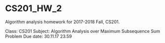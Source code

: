 # CS201_HW_2
Algorithm analysis homework for 2017-2018 Fall, CS201.

Class: CS201
Subject: Algorithm Analysis over Maximum Subsequence Sum Problem
Due date: 30.11.17 23.59
